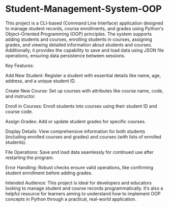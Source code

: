 # Student-Management-System-OOP
This project is a CLI-based (Command Line Interface) application designed to manage student records, course enrollments, and grades using Python's Object-Oriented Programming (OOP) principles. The system supports adding students and courses, enrolling students in courses, assigning grades, and viewing detailed information about students and courses. Additionally, it provides the capability to save and load data using JSON file operations, ensuring data persistence between sessions.

Key Features:

Add New Student: Register a student with essential details like name, age, address, and a unique student ID.

Create New Course: Set up courses with attributes like course name, code, and instructor.

Enroll in Courses: Enroll students into courses using their student ID and course code.

Assign Grades: Add or update student grades for specific courses.

Display Details: View comprehensive information for both students (including enrolled courses and grades) and courses (with lists of enrolled students).

File Operations: Save and load data seamlessly for continued use after restarting the program.

Error Handling: Robust checks ensure valid operations, like confirming student enrollment before adding grades.

Intended Audience: This project is ideal for developers and educators looking to manage student and course records programmatically. It’s also a helpful resource for learners aiming to understand how to implement OOP concepts in Python through a practical, real-world application.
